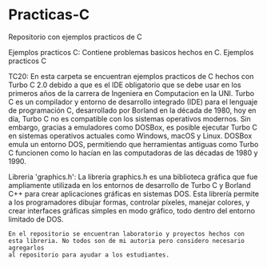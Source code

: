 # Practicas-C

Repositorio con ejemplos practicos de C

Ejemplos practicos C:
    Contiene problemas basicos hechos en C.
    Ejemplos practicos C

TC20:
    En esta carpeta se encuentran ejemplos practicos de C hechos con Turbo C 2.0 debido a que es el IDE obligatorio que se debe usar
    en los primeros años de la carrera de Ingeniera en Computacion en la UNI.
    Turbo C es un compilador y entorno de desarrollo integrado (IDE) para el lenguaje de programación C, desarrollado por Borland en 
    la década de 1980, hoy en día, Turbo C no es compatible con los sistemas operativos modernos. Sin embargo, gracias a emuladores como 
    DOSBox, es posible ejecutar Turbo C en sistemas operativos actuales como Windows, macOS y Linux. DOSBox emula un entorno DOS, permitiendo 
    que herramientas antiguas como Turbo C funcionen como lo hacían en las computadoras de las décadas de 1980 y 1990.

Libreria 'graphics.h':
    La librería graphics.h es una biblioteca gráfica que fue ampliamente utilizada en los entornos de desarrollo de Turbo C y Borland C++ para crear 
    aplicaciones gráficas en sistemas DOS. Esta librería permite a los programadores dibujar formas, controlar píxeles, manejar colores, y crear 
    interfaces gráficas simples en modo gráfico, todo dentro del entorno limitado de DOS.
    
    En el repositorio se encuentran laboratorio y proyectos hechos con esta libreria. No todos son de mi autoria pero considero necesario agregarlos 
    al repositorio para ayudar a los estudiantes.
